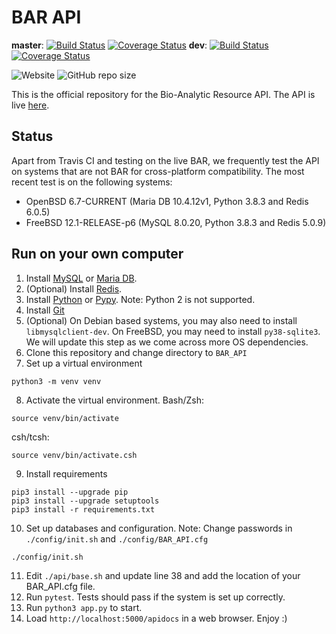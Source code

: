# BAR API

**master**: [![Build Status](https://travis-ci.com/BioAnalyticResource/BAR_API.svg?branch=master)](https://travis-ci.com/BioAnalyticResource/BAR_API) [![Coverage Status](https://coveralls.io/repos/github/BioAnalyticResource/BAR_API/badge.svg?branch=master)](https://coveralls.io/github/BioAnalyticResource/BAR_API?branch=master) 
**dev**: [![Build Status](https://travis-ci.com/BioAnalyticResource/BAR_API.svg?branch=dev)](https://travis-ci.com/BioAnalyticResource/BAR_API) [![Coverage Status](https://coveralls.io/repos/github/BioAnalyticResource/BAR_API/badge.svg?branch=dev)](https://coveralls.io/github/BioAnalyticResource/BAR_API?branch=dev)

![Website](https://img.shields.io/website?url=http%3A%2F%2Fbar.utoronto.ca%2Fapi%2Fapidocs) ![GitHub repo size](https://img.shields.io/github/repo-size/BioAnalyticResource/BAR_API)

This is the official repository for the Bio-Analytic Resource API. The API is live [here](http://bar.utoronto.ca/api/apidocs).

## Status

Apart from Travis CI and testing on the live BAR, we frequently test the API on systems that are not BAR for cross-platform compatibility. The most recent test is on the following systems:

* OpenBSD 6.7-CURRENT (Maria DB 10.4.12v1, Python 3.8.3 and Redis 6.0.5)
* FreeBSD 12.1-RELEASE-p6 (MySQL 8.0.20, Python 3.8.3 and Redis 5.0.9)

## Run on your own computer

1. Install [MySQL](https://www.mysql.com/products/community/) or [Maria DB](https://mariadb.com/downloads/).
2. (Optional) Install [Redis](https://redis.io/download).
3. Install [Python](https://www.python.org/downloads/) or [Pypy](https://www.pypy.org/download.html). Note: Python 2 is not supported.
4. Install [Git](https://git-scm.com/downloads)
5. (Optional) On Debian based systems, you may also need to install ```libmysqlclient-dev```. On FreeBSD, you may need to install ```py38-sqlite3```. We will update this step as we come across more OS dependencies. 
6. Clone this repository and change directory to ```BAR_API```
7. Set up a virtual environment
```
python3 -m venv venv
```
8. Activate the virtual environment. Bash/Zsh:
```
source venv/bin/activate
```
csh/tcsh:
```
source venv/bin/activate.csh
```
9. Install requirements
```
pip3 install --upgrade pip
pip3 install --upgrade setuptools
pip3 install -r requirements.txt
```
10. Set up databases and configuration. Note: Change passwords in ```./config/init.sh``` and ```./config/BAR_API.cfg```
```
./config/init.sh
```
11. Edit ```./api/base.sh``` and update line 38 and add the location of your BAR_API.cfg file.
12. Run ```pytest```. Tests should pass if the system is set up correctly.
13. Run ```python3 app.py``` to start.
14. Load ```http://localhost:5000/apidocs``` in a web browser. Enjoy :)
